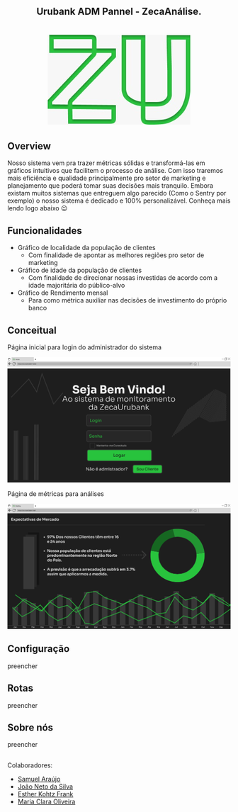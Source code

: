 <h2 align="center"> Urubank ADM Pannel - ZecaAnálise.</h2>
<h1 align="center">
<img src="docs/res/WhatsApp Image 2022-09-12 at 11.26.58.jpeg">
</h1>

## Overview
  Nosso sistema vem pra trazer métricas sólidas e transformá-las em gráficos intuitivos que facilitem o processo de análise. Com isso traremos mais eficiência e qualidade principalmente pro setor de marketing e planejamento que poderá tomar suas decisões mais tranquilo. Embora existam muitos sistemas que entreguem algo parecido (Como o Sentry por exemplo) o nosso sistema é dedicado e 100% personalizável. Conheça mais lendo logo abaixo 😉
  
## Funcionalidades
  - Gráfico de localidade da população de clientes
    - Com finalidade de apontar as melhores regiões pro setor de marketing
  - Gráfico de idade da população de clientes
    - Com finalidade de direcionar nossas investidas de acordo com a idade majoritária do público-alvo 
  - Gráfico de Rendimento mensal
    - Para como métrica auxiliar nas decisões de investimento do próprio banco
  
## Conceitual
Página inicial para login do administrador do sistema

<img src="docs/res/Home.svg">

Página de métricas para análises

<img src="docs/res/Brief.svg">

## Configuração
preencher

## Rotas
preencher

## Sobre nós
preencher
  <!-- - [A ZecaUrubank©](https://github.com/ -->
  
##
Colaboradores:
- [Samuel Araújo](https://github.com/FreelyTian)
- [João Neto da Silva](https://github.com/TaoAleatoro)
- [Esther Kohtz Frank](https://github.com/kothz)
- [Maria Clara Oliveira](https://github.com/clarasoliveira)

